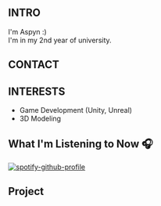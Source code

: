 ## INTRO
I'm Aspyn :)<br>
I'm in my 2nd year of university.

## CONTACT


## INTERESTS
- Game Development (Unity, Unreal)
- 3D Modeling

## What I'm Listening to Now 🎧
[![spotify-github-profile](https://spotify-github-profile.kittinanx.com/api/view?uid=w4t3eqsuqrcbvab78aaoi6rdd&cover_image=true&theme=natemoo-re&show_offline=false&background_color=121212&interchange=false&bar_color=53b14f&bar_color_cover=false)](https://spotify-github-profile.kittinanx.com/api/view?uid=w4t3eqsuqrcbvab78aaoi6rdd&redirect=true)

## Project

<!--
뭐 더 꾸미지?? 
-->
